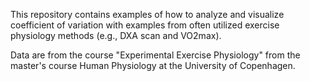 This repository contains examples of how to analyze and visualize coefficient of variation with examples from often utilized exercise physiology methods (e.g., DXA scan and VO2max).

Data are from the course "Experimental Exercise Physiology" from the master's course Human Physiology at the University of Copenhagen.
